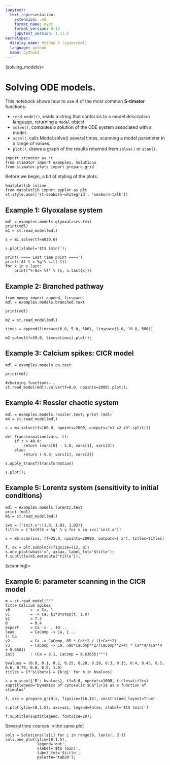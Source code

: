 ```yaml
---
jupytext:
  text_representation:
    extension: .md
    format_name: myst
    format_version: 0.13
    jupytext_version: 1.11.5
kernelspec:
  display_name: Python 3 (ipykernel)
  language: python
  name: python3
---
```


(solving_models)=
# Solving ODE models.

This notebook shows how to use 4 of the most common **S-timator** functions:

- `read_model()`, reads a _string_ that conforms to a model description language, returning a `Model` object
- `solve()`, computes a solution of the ODE system associated with a model.
- `scan()`, calls Model.solve() several times, scanning a model parameter in a range of values.
- `plot()`, draws a graph of the results returned from `solve()` or `scan()`.

```{code-cell} ipython3
import stimator as st
from stimator import examples, Solutions
from stimator.plots import prepare_grid
```

Before we begin, a bit of styling of the plots:

```{code-cell} ipython3
%matplotlib inline
from matplotlib import pyplot as plt
st.style.use(['st-seaborn-whitegrid', 'seaborn-talk'])
```

## Example 1: Glyoxalase system

```{code-cell} ipython3
mdl = examples.models.glyoxalases.text
print(mdl)
m1 = st.read_model(mdl)

s = m1.solve(tf=4030.0)

s.plot(xlabel='$t$ (min)');

print('==== Last time point ====')
print('At t = %g'% s.t[-1])
for x in s.last:
    print("%-8s= %f" % (x, s.last[x]))
```

## Example 2: Branched pathway

```{code-cell} ipython3
from numpy import append, linspace
mdl = examples.models.branched.text

print(mdl)

m2 = st.read_model(mdl)

times = append(linspace(0.0, 5.0, 500), linspace(5.0, 10.0, 500))

m2.solve(tf=10.0, times=times).plot();
```

## Example 3: Calcium spikes: CICR model

```{code-cell} ipython3
mdl = examples.models.ca.text

print(mdl)

#chaining functions...
st.read_model(mdl).solve(tf=8.0, npoints=2000).plot();
```

## Example 4: Rossler chaotic system

```{code-cell} ipython3
mdl = examples.models.rossler.text; print (mdl)
m4 = st.read_model(mdl)

s = m4.solve(tf=100.0, npoints=2000, outputs="x1 x2 x3".split())

def transformation(vars, t):
    if t > 40.0:
        return (vars[0] - 5.0, vars[1], vars[2])
    else:
        return (-5.0, vars[1], vars[2])

s.apply_transf(transformation)

s.plot();
```

## Example 5: Lorentz system (sensitivity to initial conditions)

```{code-cell} ipython3
mdl = examples.models.lorentz.text
print (mdl)
m5 = st.read_model(mdl)

ivs = {'init.x':(1.0, 1.01, 1.02)}
titles = ['$x(0)$ = %g' % v for v in ivs['init.x']]

s = m5.scan(ivs, tf=25.0, npoints=20000, outputs=['x'], titles=titles)

f, ax = plt.subplots(figsize=(12, 8))
s.one_plot(what='x', ax=ax, label_fmt='$title');
f.suptitle(m5.metadata['title']);
```

(scanning)=
## Example 6: parameter scanning in the CICR model

```{code-cell} ipython3
m = st.read_model("""
title Calcium Spikes
v0         = -> Ca, 1
v1         = -> Ca, k1*B*step(t, 1.0)
k1         = 7.3
B          = 0.4
export     = Ca ->  , 10 ..
leak       = CaComp -> Ca, 1 ..
!! Ca
v2         = Ca -> CaComp, 65 * Ca**2 / (1+Ca**2)
v3         = CaComp -> Ca, 500*CaComp**2/(CaComp**2+4) * Ca**4/(Ca**4 + 0.6561)
init       : (Ca = 0.1, CaComp = 0.63655)""")

bvalues = (0.0, 0.1, 0.2, 0.25, 0.28, 0.29, 0.3, 0.35, 0.4, 0.45, 0.5, 0.6, 0.75, 0.8, 0.9, 1.0)
titles = [f'$\\beta$ = {b:g}' for b in bvalues]

s = m.scan({'B': bvalues}, tf=8.0, npoints=1000, titles=titles)
suptitlegend="Dynamics of cytosolic $Ca^{2+}$ as a function of stimulus"

f, axs = prepare_grid(s, figsize=(16,16), constrained_layout=True)

s.plot(ylim=(0,1.5), axs=axs, legend=False, xlabel='$t$ (min)')

f.suptitle(suptitlegend, fontsize=20);
```

Several time courses in the same plot

```{code-cell} ipython3
sols = Solutions([s[i] for i in range(0, len(s), 3)])
sols.one_plot(ylim=(0,1.5),
              legend='out',
              xlabel='$t$ (min)',
              label_fmt='$title',
              palette='tab20');
```

